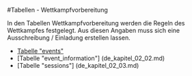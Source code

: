 #Tabellen - Wettkampfvorbereitung

In den Tabellen Wettkampfvorbereitung werden die Regeln des Wettkampfes festgelegt. Aus diesen Angaben muss sich eine Ausschreibung / Einladung erstellen lassen.

* [Tabelle "events"](de_kapitel_02_01.md)
* [Tabelle "event_information"] (de_kapitel_02_02.md)
* [Tabelle "sessions"] (de_kapitel_02_03.md)
